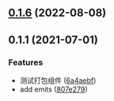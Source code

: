 ## [0.1.6](https://github.com/bazingaedward/monaco-editor-vue3/compare/v0.1.4...v0.1.6) (2022-08-08)



## 0.1.1 (2021-07-01)


### Features

* 测试打包组件 ([6a4aebf](https://github.com/bazingaedward/monaco-editor-vue3/commit/6a4aebfcc28d8878a3aa001eab5930e9610724f2))
* add emits ([807e279](https://github.com/bazingaedward/monaco-editor-vue3/commit/807e279f4fa22471c15123f2b37e4980845b33ea))



